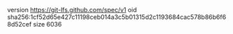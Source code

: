 version https://git-lfs.github.com/spec/v1
oid sha256:1cf52d65e427c11198ceb014a3c5b01315d2c1193684cac578b86b6f68d52cef
size 6036
